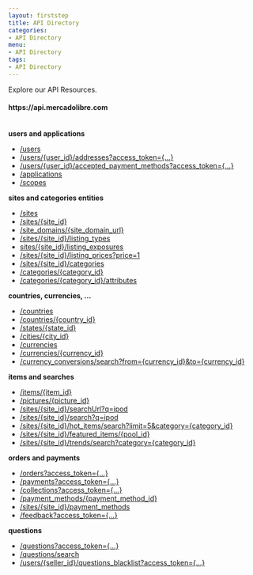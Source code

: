 ```yaml
---
layout: firststep
title: API Directory
categories: 
- API Directory
menu:
- API Directory
tags: 
- API Directory
---
```



Explore our API Resources.

<h4>https://api.mercadolibre.com</h4>

<br>
  <strong>users and applications</strong>
  <ul class='ch-list parameters'>
    <li><a href="https://api.mercadolibre.com/users" target="_blank">/users</a></li>
    <li><a href="https://api.mercadolibre.com/users/user_id/addresses" target="_blank">/users/{user_id}/addresses?access_token={...}</a></li>
    <li><a href="https://api.mercadolibre.com/users/{user_id}/accepted_payment_methods" target="_blank">/users/{user_id}/accepted_payment_methods?access_token={...}</a></li>
    <li><a href="https://api.mercadolibre.com/applications" target="_blank">/applications</a></li>
    <li><a href="https://api.mercadolibre.com/scopes" target="_blank">/scopes</a></li>
  </ul>

<strong>sites and categories entities</strong>
  <ul class='ch-list parameters'>
    <li><a href="https://api.mercadolibre.com/sites" target="_blank">/sites</a></li>
    <li><a href="https://api.mercadolibre.com/sites/{site_id}" target="_blank">/sites/{site_id}</a></li>
    <li><a href="https://api.mercadolibre.com/site_domains/www.mercadolibre.com.ar" target="_blank">/site_domains/{site_domain_url}</a></li>
    <li><a href="https://api.mercadolibre.com/sites/{site_id}/listing_types" target="_blank">/sites/{site_id}/listing_types</a></li>
    <li><a href="https://api.mercadolibre.com/sites/{site_id}/listing_exposures" target="_blank">sites/{site_id}/listing_exposures</a></li>
    <li><a href="https://api.mercadolibre.com/sites/{site_id}/listing_prices?price=1" target="_blank">/sites/{site_id}/listing_prices?price=1</a></li>
    <li><a href="https://api.mercadolibre.com/sites/{site_id}/categories" target="_blank">/sites/{site_id}/categories</a></li>
    <li><a href="https://api.mercadolibre.com/categories/{category_id}" target="_blank">/categories/{category_id}</a></li>
    <li><a href="https://api.mercadolibre.com/categories/{category_id}/attributes" target="_blank">/categories/{category_id}/attributes</a></li>
  </ul>

<strong>countries, currencies, ...</strong>
  <ul class='ch-list parameters'>
      <li><a href="https://api.mercadolibre.com/countries" target="_blank">/countries</a></li>
      <li><a href="https://api.mercadolibre.com/countries/{country_id}" target="_blank">/countries/{country_id}</a></li>
      <li><a href="https://api.mercadolibre.com/states/{state_id}" target="_blank">/states/{state_id}</a></li>
      <li><a href="https://api.mercadolibre.com/cities/{city_id}" target="_blank">/cities/{city_id}</a></li>
      <li><a href="https://api.mercadolibre.com/currencies" target="_blank">/currencies</a></li>
      <li><a href="https://api.mercadolibre.com/currencies/BRL" target="_blank">/currencies/{currency_id}</a></li>
      <li><a href="https://api.mercadolibre.com/currency_conversions/search?from=ARS&amp;to=USD" target="_blank">/currency_conversions/search?from={currency_id}&amp;to={currency_id}</a></li>
  </ul>

<strong>items and searches</strong>
  <ul class='ch-list parameters'>
    <li><a href="https://api.mercadolibre.com/items/MLA87828458" target="_blank">/items/{item_id}</a></li>
    <li><a href="https://api.mercadolibre.com/pictures/MLA719522498_032011" target="_blank">/pictures/{picture_id}</a></li>
    <li><a href="https://api.mercadolibre.com/sites/MLA/searchUrl?q=ipod" target="_blank">/sites/{site_id}/searchUrl?q=ipod </a></li>
    <li><a href="https://api.mercadolibre.com/sites/MLA/search?q=ipod" target="_blank">/sites/{site_id}/search?q=ipod </a></li>
    <li><a href="https://api.mercadolibre.com/sites/MLA/hot_items/search?limit=5&amp;category=MLA1743" target="_blank">/sites/{site_id}/hot_items/search?limit=5&amp;category={category_id} </a></li>
    <li><a href="https://api.mercadolibre.com/sites/MLA/featured_items/HP" target="_blank">/sites/{site_id}/featured_items/{pool_id} </a></li>
    <li><a href="https://api.mercadolibre.com/sites/MLA/trends/search?category=MLA1042" target="_blank">/sites/{site_id}/trends/search?category={category_id} </a></li>
  </ul>

<strong>orders and payments</strong>
  <ul class='ch-list parameters'>
    <li><a href="https://api.mercadolibre.com/orders" target="_blank">/orders?access_token={...}</a></li>
    <li><a href="https://api.mercadolibre.com/payments" target="_blank">/payments?access_token={...}</a></li>
    <li><a href="https://api.mercadolibre.com/collections" target="_blank">/collections?access_token={...}</a></li>
    <li><a href="https://api.mercadolibre.com/payment_methods/MLAMC" target="_blank">/payment_methods/{payment_method_id}</a></li>
    <li><a href="https://api.mercadolibre.com/sites/MLA/payment_methods" target="_blank">/sites/{site_id}/payment_methods</a></li>
    <li><a href="https://api.mercadolibre.com/feedback" target="_blank">/feedback?access_token={...}</a></li>
  </ul>

<strong>questions</strong>
  <ul class='ch-list parameters'>
    <li><a href="https://api.mercadolibre.com/questions" target="_blank">/questions?access_token={...}</a></li>
    <li><a href="https://api.mercadolibre.com/questions/search" target="_blank">/questions/search</a></li>
    <li><a href="https://api.mercadolibre.com/users/{seller_id}/questions_blacklist" target="_blank">/users/{seller_id}/questions_blacklist?access_token={...}</a></li>
  </ul>




